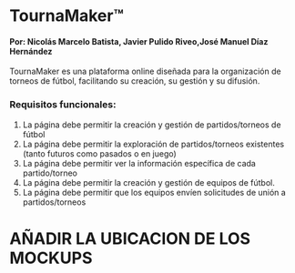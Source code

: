 # TournaMaker™
#### Por: Nicolás Marcelo Batista, Javier Pulido Riveo,José Manuel Díaz Hernández

TournaMaker es una plataforma online diseñada para la organización de torneos de fútbol, facilitando su creación, su gestión y su difusión.

### Requisitos funcionales:

1. La página debe permitir la creación y gestión de partidos/torneos de fútbol
2. La página debe permitir la exploración de partidos/torneos existentes (tanto futuros como pasados o en juego)
3. La página debe permitir ver la información específica de cada partido/torneo
4. La página debe permitir la creación y gestión de equipos de fútbol.
5. La página debe permitir que los equipos envíen solicitudes de unión a partidos/torneos

# AÑADIR LA UBICACION DE LOS MOCKUPS

